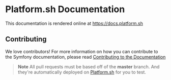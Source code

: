 # Platform.sh Documentation

This documentation is rendered online at https://docs.platform.sh

## Contributing

We love contributors! For more information on how you can contribute to the
Symfony documentation, please read
[Contributing to the Documentation](https://docs.platform.sh)

>**Note**
>All pull requests must be based off of the **master** branch. And they're 
automatically deployed on [Platform.sh](https://platform.sh) for you to test.
